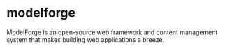 # modelforge
ModelForge is an open-source web framework and content management system that makes building web applications a breeze.

